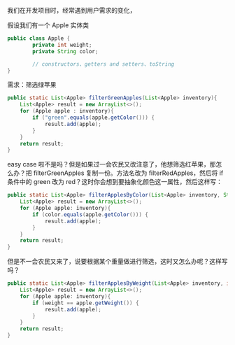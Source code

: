 我们在开发项目时，经常遇到用户需求的变化，

假设我们有一个 Apple 实体类

```java
public class Apple {
        private int weight;
        private String color;

        // constructors、getters and setters、toString
}
```

需求：筛选绿苹果

```java
public static List<Apple> filterGreenApples(List<Apple> inventory){
    List<Apple> result = new ArrayList<>();
    for (Apple apple : inventory){
        if ("green".equals(apple.getColor())) {
            result.add(apple);
        }
    }
    return result;
}
```

easy case 啦不是吗？但是如果过一会农民又改注意了，他想筛选红苹果，那怎么办？把 filterGreenApples 复制一份。方法名改为 filterRedApples，然后将 if 条件中的 green 改为 red？这时你会想到要抽象化颜色这一属性，然后这样写：

```java
public static List<Apple> filterApplesByColor(List<Apple> inventory, String color){
    List<Apple> result = new ArrayList<>();
    for (Apple apple: inventory){
        if (color.equals(apple.getColor())) {
            result.add(apple);
        }
    }
    return result;
}
```

但是不一会农民又来了，说要根据某个重量做进行筛选，这时又怎么办呢？这样写吗？

```java
public static List<Apple> filterApplesByWeight(List<Apple> inventory, int weight){
    List<Apple> result = new ArrayList<>();
    for (Apple apple: inventory){
        if (weight == apple.getWeight()) {
            result.add(apple);
        }
    }
    return result;
}
```

